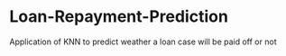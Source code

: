 # Loan-Repayment-Prediction
Application of KNN to predict weather a loan case will be paid off or not

